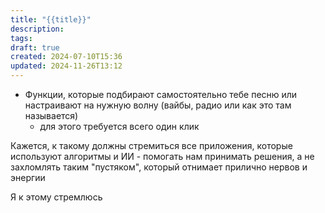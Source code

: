 ```yaml
---
title: "{{title}}"
description: 
tags: 
draft: true
created: 2024-07-10T15:36
updated: 2024-11-26T13:12
---
```

- Функции, которые подбирают самостоятельно тебе песню или настраивают на нужную волну (вайбы, радио или как это там называется)
	- для этого требуется всего один клик

Кажется, к такому должны стремиться все приложения, которые используют алгоритмы и ИИ - помогать нам принимать решения, а не захломлять таким "пустяком", который отнимает прилично нервов и энергии

Я к этому стремлюсь